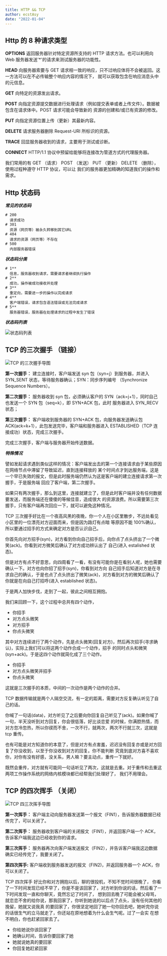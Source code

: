 ```yaml
---
title: HTTP && TCP
author: ecstAsy
date: "2022-01-04"
---
```


## Http 的 8 种请求类型

**OPTIONS**
返回服务器针对特定资源所支持的 HTTP 请求方法。也可以利用向 Web 服务器发送'\*'的请求来测试服务器的功能性。

**HEAD**
向服务器索要与 GET 请求相一致的响应，只不过响应体将不会被返回。这一方法可以在不必传输整个响应内容的情况下，
就可以获取包含在响应消息头中的元信息。

**GET**
向特定的资源发出请求。

**POST**
向指定资源提交数据进行处理请求（例如提交表单或者上传文件）。数据被包含在请求体中。POST 请求可能会导致新的
资源的创建和/或已有资源的修改。

**PUT**
向指定资源位置上传（更新）其最新内容。

**DELETE**
请求服务器删除 Request-URI 所标识的资源。

**TRACE**
回显服务器收到的请求，主要用于测试或诊断。

**CONNECT**
HTTP/1.1 协议中预留给能够将连接改为管道方式的代理服务器。

我们常用的有 GET （请求） POST （发送） PUT （更新） DELETE （删除），使用过程种遵守 HTTP 协议，可以让
我们的服务器更加精确的知道我们的操作和需求。

## Http 状态码

**_常见的状态码_**

```
# 200
  请求成功
# 301
  资源（网页等）被永久转移到其它URL
# 404
  请求的资源（网页等）不存在
# 500
  内部服务器错误
```

**_状态码分类_**

```
# 1**
  信息，服务器收到请求，需要请求者继续执行操作
# 2**
  成功，操作被成功接收并处理
# 3**
  重定向，需要进一步的操作以完成请求
# 4**
  客户端错误，请求包含语法错误或无法完成请求
# 5**
  服务器错误，服务器在处理请求的过程中发生了错误
```

**_状态码列表_**

![状态码列表](../../assets/HttpCode.png)

## TCP 的三次握手 （链接）

![TCP 的三次握手导图](../../assets/TCP3.png)

**第一次握手：**
建立连接时，客户端发送 syn 包（syn=j）到服务器，并进入 SYN_SENT 状态，等待服务器确认；SYN：同步序列编号
（Synchronize Sequence Numbers）。

**第二次握手：**
服务器收到 syn 包，必须确认客户的 SYN（ack=j+1），同时自己也发送一个 SYN 包（seq=k），即 SYN+ACK 包，此时
服务器进入 SYN_RECV 状态；

**第三次握手：**
客户端收到服务器的 SYN+ACK 包，向服务器发送确认包 ACK(ack=k+1），此包发送完毕，客户端和服务器进入
ESTABLISHED（TCP 连接成功）状态，完成三次握手。

完成三次握手，客户端与服务器开始传送数据。

**_特殊情况_**

譬如发起请求遇到类似这样的情况：客户端发出去的第一个连接请求由于某些原因在网络节点中滞留了导致延迟，直到连接释放的
某个时间点才到达服务端，这是一个早已失效的报文，但是此时服务端仍然认为这是客户端的建立连接请求第一次握手，于是服务端
回应了客户端，第二次握手。

如果只有两次握手，那么到这里，连接就建立了，但是此时客户端并没有任何数据要发送，而服务端还在傻傻的等候佳音，造成很大
的资源浪费。所以需要第三次握手，只有客户端再次回应一下，就可以避免这种情况。

TCP 三次握手好比在一个夜高风黑的夜晚，你一个人在小区里散步，不远处看见小区里的一位漂亮对方迎面而来，但是因为路灯有点暗
等原因不能 100%确认，所以要通过招手的方式来确定对方是否认识自己。

你首先向对方招手(syn)，对方看到你向自己招手后，向你点了点头挤出了一个微笑(ack)。你看到对方微笑后确认了对方成功辨认出了
自己(进入 estalished 状态)。

但是对方有点不好意思，向四周看了一看，有没有可能你是在看别人呢，她也需要确认一下。对方也向你招了招手(syn)，你看到对方向
自己招手后知道对方是在寻求自己的确认，于是也点了点头挤出了微笑(ack)，对方看到对方的微笑后确认了你就是在向自己打招呼(进入
established 状态)。

于是两人加快步伐，走到了一起，彼此之间相互拥抱。

我们来回顾一下，这个过程中总共有四个动作，

- 你招手
- 对方点头微笑
- 对方招手
- 你点头微笑

其中对方连续进行了两个动作，先是点头微笑(回复对方)，然后再次招手(寻求确认)，实际上我们可以将这两个动作合成一个动作，招手
的同时点头和微笑(syn+ack)。于是这四个动作就简化成了三个动作。

- 你招手
- 对方点头微笑并招手
- 你点头微笑

这就是三次握手的本质，中间的一次动作是两个动作的合并。

TCP 数据传输就是两个人隔空交流，有一定的距离，需要对方反复确认听见了自己的话。

你喊了一句话(data)，对方听见了之后要向你回复自己听见了(ack)。如果你喊了一句，半天没听到对方回复，你会很低落，好比谈恋爱
的时候，你满腔热情，而对方忽冷忽热，所以你锲而不舍，一次不行，就两次，两次不行就三次，这就是 tcp 重传。

也有可能是对方知道你的本意了，但是对方有点害羞，迟迟没有回复亦或是对方回复了你没收到，以至于你没收到对方的回复。你不能判断
究竟到底对方喜不喜欢你，对你有没有好感，没关系，男人嘛？要主动点，重传一下就好。

既然会重传，对方就有可能同一句话听见了两次，这就是去重。对于重传和去重这两项工作操作系统的网络内核模块都已经帮我们处理好了，
我们不用理会。

## TCP 的四次挥手 （关闭）

![TCP 四三次挥手导图](../../assets/TCP4.png)

**第一次挥手：**
客户端主动向服务器发送第一个报文（FIN1），告诉服务器数据已经传完了，可以关闭了。

**第二次挥手：**
服务器收到客户端的关闭报文（FIN1），并返回客户端一个 ACK，告诉客户端我这边已经收到你的请求。

**第三次挥手：**
服务器再次向客户端发送报文（FIN2），并告诉客户端我这边数据确实已经传完了，我要关闭了。

**第四次挥手:**
客户端收到服务器发送的报文（FIN2)，并返回服务器一个 ACK，你可以关闭了。

TCP 四次挥手 好比你和对方拥抱以后，聊的很投机，不知不觉时间很晚了，
你看了一下时间发现已经不早了，你是不是该回家了，对方听到你说的话，然后看了一下时间发现一直和你聊天，竟然忘记了时间了，
想到回去晚了可能会被父母骂，就恋恋不舍的给你说，那我回家了，你听到她说的以后点了点头，没有任何其他的挽留，她就又说我真
的要回家了，你很坚定地回了她一句你回去吧，她听完你说的话很生气的立马就走了，你还站在原地想着为什么会生气呢。过了一会实
在想不明白，你也赶紧回家去了。

- 你给她说你该回家了
- 她确认时间，告诉你要回家了她
- 她就说她真的要回家
- 你回复她赶紧回家
